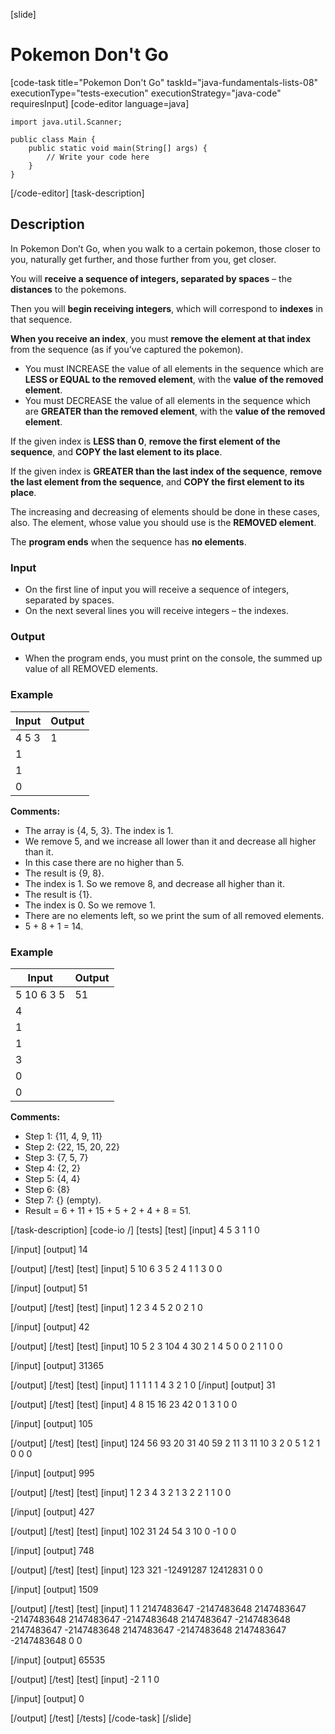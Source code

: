 [slide]
# Pokemon Don't Go
[code-task title="Pokemon Don't Go" taskId="java-fundamentals-lists-08" executionType="tests-execution" executionStrategy="java-code" requiresInput]
[code-editor language=java]
```
import java.util.Scanner;

public class Main {
    public static void main(String[] args) {
        // Write your code here
    }
}
```
[/code-editor]
[task-description]
## Description
In Pokemon Don’t Go, when you walk to a certain pokemon, those closer to you, naturally get further, and those further from you, get closer.

You will **receive a sequence of integers, separated by spaces** – the **distances** to the pokemons.

Then you will **begin receiving integers**, which will correspond to **indexes** in that sequence.

**When you receive an index**, you must **remove the element at that index** from the sequence (as if you’ve captured the pokemon).
- You must INCREASE the value of all elements in the sequence which are **LESS or EQUAL to the removed element**, with the **value** **of the removed element**.
- You must DECREASE the value of all elements in the sequence which are **GREATER than the removed element**, with the **value of the removed element**.

If the given index is **LESS than 0**, **remove the first element of the sequence**, and **COPY the last element to its place**.

If the given index is **GREATER than the last index of the sequence**, **remove the last element from the sequence**, and **COPY the first element to its place**.

The increasing and decreasing of elements should be done in these cases, also. The element, whose value you should use is the **REMOVED element**.

The **program ends** when the sequence has **no elements**.

### Input
- On the first line of input you will receive a sequence of integers, separated by spaces.
- On the next several lines you will receive integers – the indexes.

### Output
- When the program ends, you must print on the console, the summed up value of all REMOVED elements.

### Example
| **Input** | **Output** |
| --- | --- |
| 4 5 3 | 1 |
| 1 | |
| 1 | |
| 0 | |

**Comments:**
- The array is \{4, 5, 3\}. The index is 1.
- We remove 5, and we increase all lower than it and decrease all higher than it.
- In this case there are no higher than 5.
- The result is \{9, 8\}.
- The index is 1. So we remove 8, and decrease all higher than it. 
- The result is \{1\}. 
- The index is 0. So we remove 1. 
- There are no elements left, so we print the sum of all removed elements. 
- 5 + 8 + 1 = 14.

### Example
| **Input** | **Output** |
| --- | --- |
| 5 10 6 3 5 | 51 |
| 4 | |
| 1 | |
| 1 | |
| 3 | |
| 0 | |
| 0 | |

**Comments:**
- Step 1: \{11, 4, 9, 11\}
- Step 2: \{22, 15, 20, 22\}
- Step 3: \{7, 5, 7\}
- Step 4: \{2, 2\}
- Step 5: \{4, 4\}
- Step 6: \{8\}
- Step 7: \{\} (empty).
- Result = 6 + 11 + 15 + 5 + 2 + 4 + 8 = 51.

[/task-description]
[code-io /]
[tests]
[test]
[input]
4 5 3
1
1
0

[/input]
[output]
14

[/output]
[/test]
[test]
[input]
5 10 6 3 5
2
4
1
1
3
0
0

[/input]
[output]
51

[/output]
[/test]
[test]
[input]
1 2 3 4 5
2
0
2
1
0

[/input]
[output]
42

[/output]
[/test]
[test]
[input]
10 5 2 3 104 4 30 2 1
4
5
0
0
2
1
1
0
0

[/input]
[output]
31365

[/output]
[/test]
[test]
[input]
1 1 1 1 1
4
3
2
1
0
[/input]
[output]
31

[/output]
[/test]
[test]
[input]
4 8 15 16 23 42
0
1
3
1
0
0

[/input]
[output]
105

[/output]
[/test]
[test]
[input]
124 56 93 20 31 40 59 2 11 3 11
10
3
2
0
5
1
2
1
0
0
0

[/input]
[output]
995

[/output]
[/test]
[test]
[input]
1 2 3 4 3 2 1
3
2
2
1
1
0
0

[/input]
[output]
427

[/output]
[/test]
[test]
[input]
102 31 24 54
3
10
0
-1
0
0

[/input]
[output]
748

[/output]
[/test]
[test]
[input]
123 321
-12491287
12412831
0
0

[/input]
[output]
1509

[/output]
[/test]
[test]
[input]
1 1
2147483647
-2147483648
2147483647
-2147483648
2147483647
-2147483648
2147483647
-2147483648
2147483647
-2147483648
2147483647
-2147483648
2147483647
-2147483648
0
0

[/input]
[output]
65535

[/output]
[/test]
[test]
[input]
-2 1
1
0

[/input]
[output]
0

[/output]
[/test]
[/tests]
[/code-task]
[/slide]